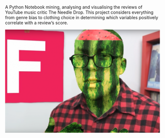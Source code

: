 A Python Notebook mining, analysing and visualising the reviews of YouTube music critic The Needle Drop.
This project considers everything from genre bias to clothing choice in determining which variables positively
correlate with a review’s score.

![alt text](melon_man.png "The Melon")